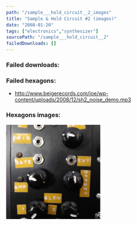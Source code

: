 ```yaml
---
path: "/sample___hold_circuit__2_images"
title: "Sample & Hold Circuit #2 (images)"
date: "2008-01-20"
tags: ["electronics","synthesizer"]
sourcePath: "/sample___hold_circuit__2"
failedDownloads: []
---
```



### Failed downloads:

### Failed hexagons:
* http://www.beigerecords.com/joe/wp-content/uploads/2008/12/sh2_noise_demo.mp3

### Hexagons images:
 ![sh2.jpg_hexagon.jpeg](sh2.jpg_hexagon.jpeg)
